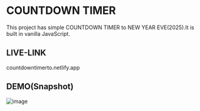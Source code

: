
# COUNTDOWN TIMER

This project has simple COUNTDOWN TIMER to NEW YEAR EVE(2025).It is built in vanilla JavaScript.



## LIVE-LINK

countdowntimerto.netlify.app
## DEMO(Snapshot)

![image](https://user-images.githubusercontent.com/48747218/198827639-3be942a2-bd5b-427b-aa91-f039b4e9ad43.png)
